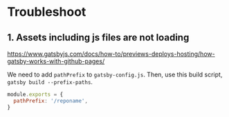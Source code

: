 # Troubleshoot

## 1. Assets including js files are not loading

https://www.gatsbyjs.com/docs/how-to/previews-deploys-hosting/how-gatsby-works-with-github-pages/

We need to add `pathPrefix` to `gatsby-config.js`. Then, use this build script, `gatsby build --prefix-paths`.

```js
module.exports = {
  pathPrefix: '/reponame',
}
```
